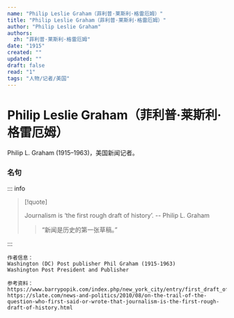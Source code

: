 ```yaml
---
name: "Philip Leslie Graham（菲利普·莱斯利·格雷厄姆）"
title: "Philip Leslie Graham（菲利普·莱斯利·格雷厄姆）"
author: "Philip Leslie Graham"
authors:
  zh: "菲利普·莱斯利·格雷厄姆"
date: "1915"
created: ""
updated: ""
draft: false
read: "1"
tags: "人物/记者/美国"
---
```


# Philip Leslie Graham（菲利普·莱斯利·格雷厄姆）

Philip L. Graham (1915–1963)，美国新闻记者。

### 名句

::: info

> [!quote]
>
> Journalism is ‘the first rough draft of history’. -- Philip L. Graham
> > “新闻是历史的第一张草稿。”

:::

```
作者信息：
Washington (DC) Post publisher Phil Graham (1915-1963)
Washington Post President and Publisher

参考资料：
https://www.barrypopik.com/index.php/new_york_city/entry/first_draft_of_history_journalism
https://slate.com/news-and-politics/2010/08/on-the-trail-of-the-question-who-first-said-or-wrote-that-journalism-is-the-first-rough-draft-of-history.html
```
